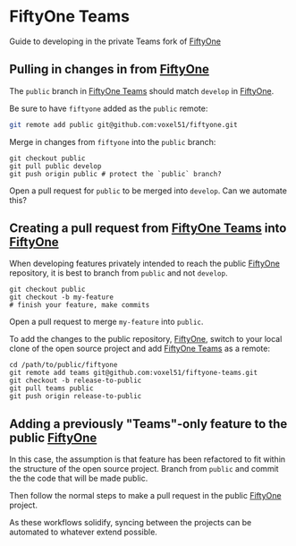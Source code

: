 # FiftyOne Teams

Guide to developing in the private Teams fork of
[FiftyOne](https://github.com/voxel51/fiftyone)

## Pulling in changes in from [FiftyOne](https://github.com/voxel51/fiftyone)

The `public` branch in
[FiftyOne Teams](https://github.com/voxel51/fiftyone-teams) should match
`develop` in [FiftyOne](https://github.com/voxel51/fiftyone).

Be sure to have `fiftyone` added as the `public` remote:

```sh
git remote add public git@github.com:voxel51/fiftyone.git
```

Merge in changes from `fiftyone` into the `public` branch:

```
git checkout public
git pull public develop
git push origin public # protect the `public` branch?
```

Open a pull request for `public` to be merged into `develop`. Can we automate
this?

## Creating a pull request from [FiftyOne Teams](https://github.com/voxel51/fiftyone-teams) into [FiftyOne](https://github.com/voxel51/fiftyone)

When developing features privately intended to reach the public
[FiftyOne](https://github.com/voxel51/fiftyone) repository, it is best to
branch from `public` and not `develop`.

```
git checkout public
git checkout -b my-feature
# finish your feature, make commits
```

Open a pull request to merge `my-feature` into `public`.

To add the changes to the public repository,
[FiftyOne](https://github.com/voxel51/fiftyone), switch to your local clone of
the open source project and add
[FiftyOne Teams](https://github.com/voxel51/fiftyone-teams) as a remote:

```
cd /path/to/public/fiftyone
git remote add teams git@github.com:voxel51/fiftyone-teams.git
git checkout -b release-to-public
git pull teams public
git push origin release-to-public
```

## Adding a previously "Teams"-only feature to the public [FiftyOne](https://github.com/voxel51/fiftyone)

In this case, the assumption is that feature has been refactored to fit within
the structure of the open source project. Branch from `public` and commit the
the code that will be made public.

Then follow the normal steps to make a pull request in the public
[FiftyOne](https://github.com/voxel51/fiftyone) project.

As these workflows solidify, syncing between the projects can be automated to
whatever extend possible.
